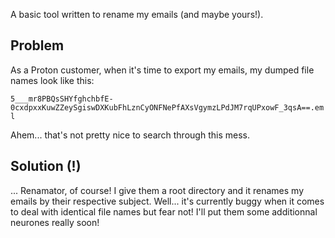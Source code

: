 A basic tool written to rename my emails (and maybe yours!).


## Problem

As a Proton customer, when it's time to export my emails, my dumped file 
names look like this:

```5___mr8PBQsSHYfghchbfE-0cxdpxxKuwZZeySgiswDXKubFhLznCyONFNePfAXsVgymzLPdJM7rqUPxowF_3qsA==.eml```

Ahem... that's not pretty nice to search through this mess.

## Solution (!)

... Renamator, of course! I give them a root directory and it renames my emails 
by their respective subject. Well... it's currently buggy when it comes to 
deal with identical file names but fear not! I'll put them some additionnal 
neurones really soon!

